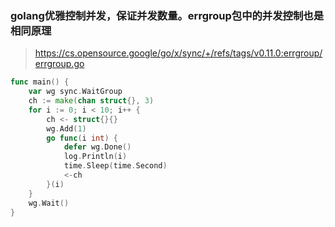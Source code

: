 ### golang优雅控制并发，保证并发数量。errgroup包中的并发控制也是相同原理

> https://cs.opensource.google/go/x/sync/+/refs/tags/v0.11.0:errgroup/errgroup.go

```go
func main() {
	var wg sync.WaitGroup
	ch := make(chan struct{}, 3)
	for i := 0; i < 10; i++ {
		ch <- struct{}{}
		wg.Add(1)
		go func(i int) {
			defer wg.Done()
			log.Println(i)
			time.Sleep(time.Second)
			<-ch
		}(i)
	}
	wg.Wait()
}
```
